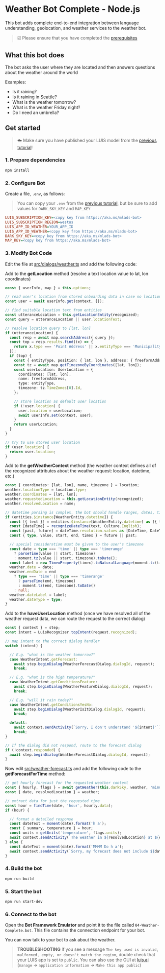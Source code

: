 # Weather Bot Complete - Node.js

This bot adds complete end-to-end integration between language understanding, geolocation, and weather services to the weather bot.

> ☑️ Please ensure that you have completed the [prerequisites](../../README.md#prerequisites)

## What this bot does

The bot asks the user where they are located and then answers questions about the weather around the world

Examples:

- Is it raining?
- Is it raining in Seattle?
- What is the weather tomorrow?
- What is the weather Friday night?
- Do I need an umbrella?

## Get started

> ☁️ Make sure you have published your LUIS model from the [previous tutorial](../02-weather-luis)!

### 1. Prepare dependencies

```bash
npm install
```

### 2. Configure Bot

Create a file, `.env`, as follows:

> You can copy your `.env` from the [previous tutorial](../02-weather-luis), but be sure to add values for `DARK_SKY_KEY` and `MAP_KEY`

```ini
LUIS_SUBSCRIPTION_KEY=<copy key from https://aka.ms/mlads-bot>
LUIS_SUBSCRIPTION_REGION=westus
LUIS_APP_ID_WEATHER=YOUR_APP_ID
LUIS_APP_ID_WEATHER=<copy key from https://aka.ms/mlads-bot>
DARK_SKY_KEY=<copy key from https://aka.ms/mlads-bot>
MAP_KEY=<copy key from https://aka.ms/mlads-bot>
```

### 3. Modify Bot Code

Edit the file at [src/dialogs/weather.ts](./src/dialogs/weather.ts) and add the following code:

Add to the __getLocation__ method (resolve a text location value to lat, lon coordinates)

```typescript
const { userInfo, map } = this.options;

// read user's location from stored onboarding data in case no location information was found in the utterance
const user = await userInfo.get(context, {});

// find suitable location text from entities
const utteranceLocation = this.getLocationEntity(recognized);
const query = utteranceLocation || user.locationText;

// resolve location query to [lat, lon]
if (utteranceLocation) {
  const resp = await map.searchAddress({ query });
  const top = resp.results.find((x) => {
    return x.type === 'Point Address' || x.entityType === 'Municipality' || x.entityType === 'PostalCodeArea';
  });
  if (top) {
    const { entityType, position: { lat, lon }, address: { freeformAddress } } = top;
    const tz = await map.getTimezoneByCoordinates([lat, lon]);
    const userLocation: UserLocation = {
      coordinates: [lat, lon],
      name: freeformAddress,
      type: entityType,
      timezone: tz.TimeZones[0].Id,
    };

    // store location as default user location
    if (!user.location) {
      user.location = userLocation;
      await userInfo.set(context, user);
    }
    return userLocation;
  }
}

// try to use stored user location
if (user.location) {
  return user.location;
}
```

Add to the __getWeatherContext__ method (the weather context defines all of the recognized attributes about the weather request: location, datetime, etc.)

```typescript
const { coordinates: [lat, lon], name, timezone } = location;
weather.locationType = location.type;
weather.coordinates = [lat, lon];
weather.requestedLocation = this.getLocationEntity(recognized);
weather.resolvedLocation = name;

// datetime parsing is complex. the bot should handle ranges, dates, times, past, and future values
if (entities.$instance[WeatherEntity.datetime]) {
  const [{ text }] = entities.$instance[WeatherEntity.datetime] as [{ text: string }];
  const [dateTime] = recognizeDateTime(text, Culture.English);
  const [past, future] = dateTime.resolution.values as [DateTime, DateTime];
  const { type, value, start, end, timex } = future || past;

  // special consideration must be given to the user's timezone
  const date = type === 'time' || type === 'timerange'
    ? parseTime(value || start, timezone)
    : moment.tz(value || start, timezone).toDate();
  const label = new TimexProperty(timex).toNaturalLanguage(moment.tz(timezone).toDate());
  weather.date = date;
  weather.endDate = end
    ? type === 'time' || type === 'timerange'
      ? parseTime(end, timezone)
      : moment.tz(end, timezone).toDate()
    : null;
  weather.dateLabel = label;
  weather.dateType = type;
}
```

Add to the __haveUserLocation__ method (once we have resolved all of the weather request data, we can route the request to the correct dialog)

```typescript
const { context } = step;
const intent = LuisRecognizer.topIntent(request.recognized);

// map intent to the correct dialog handler
switch (intent) {

  // E.g. "what is the weather tomorrow?"
  case WeatherIntent.getForecast:
    await step.beginDialog(WeatherForecastDialog.dialogId, request);
    break;

  // E.g. "what is the high temperature?"
  case WeatherIntent.getConditionsFeature:
    await step.beginDialog(WeatherFeatureDialog.dialogId, request);
    break;

  // E.g. "will it rain today?"
  case WeatherIntent.getConditionsYesNo:
    await step.beginDialog(WeatherIsItDialog.dialogId, request);
    break;

  default:
    await context.sendActivity(`Sorry, I don't understand '${intent}'`);
    break;
}

// If the dialog did not respond, route to the forecast dialog
if (!context.responded) {
  await step.beginDialog(WeatherForecastDialog.dialogId, request);
}
```

Now edit [src/weather-forecast.ts](./src/weather-forecast.ts) and add the following code to the __getForecastForTime__ method:

```typescript
// get hourly forecast for the requested weather context
const { hourly, flags } = await getWeather(this.darkSky, weather, 'minutely', 'daily');
const { date, resolvedLocation } = weather;

// extract data for just the requested time
const hour = findTime(date, 'hour', hourly.data);
if (hour) {

  // format a detailed response
  const dateText = moment(date).format('h a');
  const { summary, temperature } = hour;
  const units = getUnits('temperature', flags.units);
  await context.sendActivity(`The weather in ${resolvedLocation} at ${dateText} will be ${summary} and ${temperature} ${units}`);
} else {
  const dateText = moment(date).format('MMMM Do h a');
  await context.sendActivity(`Sorry, my forecast does not include ${dateText}`);
}
```

### 4. Build the bot

```bash
npm run build
```

### 5. Start the bot

```bash
npm run start-dev
```

### 6. Connect to the bot

Open the __Bot Framework Emulator__ and point it to the file called `04-Weather-Complete.bot`. This file contains the connection endpoint for your bot.

You can now talk to your bot to ask about the weather.

> __TROUBLESHOOTING__ If you see a message `The key used is invalid, malformed, empty, or doesn't match the region`, double check that your LUIS app is set to `public`. You can also use the GUI at [luis.ai](https://luis.ai) (`manage` -> `application information` -> `Make this app public`)
